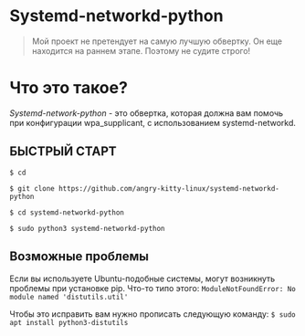 Systemd-networkd-python
=======================
> Мой проект не претендует на самую лучшую обвертку.
> Он еще находится на раннем этапе. Поэтому не судите строго!

# Что это такое?


*Systemd-network-python* - это обвертка, которая должна вам помочь при конфигурации wpa_supplicant, с использованием systemd-networkd.

 БЫСТРЫЙ СТАРТ
 ------------------

`$ cd`

`$ git clone https://github.com/angry-kitty-linux/systemd-networkd-python`

`$ cd systemd-networkd-python`

`$ sudo python3 systemd-networkd-python`


Возможные проблемы
---------------------

Если вы используете Ubuntu-подобные системы, могут возникнуть проблемы при установке pip.
Что-то типо этого:
`ModuleNotFoundError: No module named 'distutils.util'`

Чтобы это исправить вам нужно прописать следующую команду:
`$ sudo apt install python3-distutils`

